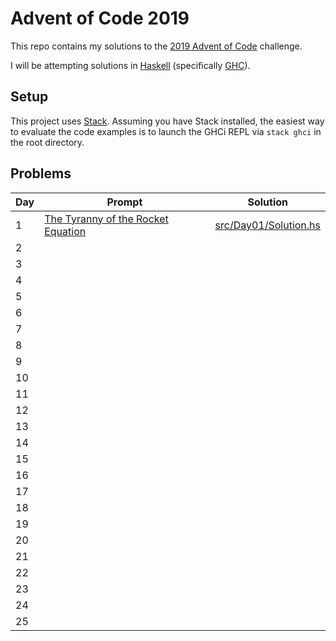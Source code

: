 # Advent of Code 2019

This repo contains my solutions to the [2019 Advent of Code](https://adventofcode.com/2019) challenge.

I will be attempting solutions in [Haskell](http://haskell.org/) (specifically [GHC](https://wiki.haskell.org/GHC)).

## Setup

This project uses [Stack](https://docs.haskellstack.org). Assuming you have Stack installed, the easiest way to evaluate the code examples is to launch the GHCi REPL via `stack ghci` in the root directory.

## Problems

Day | Prompt | Solution
----|--------|---------
1   | [The Tyranny of the Rocket Equation](https://adventofcode.com/2019/day/1) | [src/Day01/Solution.hs](src/Day01/Solution.hs)
2   | |
3   | |
4   | |
5   | |
6   | |
7   | |
8   | |
9   | |
10  | |
11  | |
12  | |
13  | |
14  | |
15  | |
16  | |
17  | |
18  | |
19  | |
20  | |
21  | |
22  | |
23  | |
24  | |
25  | |
